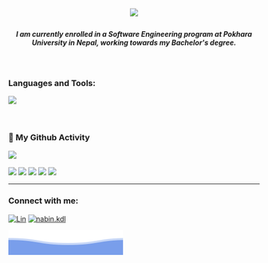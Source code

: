 <h1 align="center">
    <img src="https://readme-typing-svg.herokuapp.com?font=Fira+Code&weight=600&size=30&duration=2000&pause=1000&color=497EF7&background=9366FF00&center=true&vCenter=true&random=false&width=435&lines=Hi+there!%F0%9F%91%8B;I+am+Sanchit+Poudel">
</h1>
<h5 align="center">I am currently enrolled in a Software Engineering program at Pokhara University in Nepal, working towards my Bachelor's degree.
</h5>

 <p>&nbsp;</p>

<h3 align="left">Languages and Tools:</h3>

![](https://skillicons.dev/icons?i=react,ts,js,tailwind,mongodb,firebase,c,git,js,figma,netlify,vscode,vercel&perline=20)

<br>

### 👨 My Github Activity

<img src="https://github-readme-streak-stats.herokuapp.com?user=poudelsanchit&theme=github-dark-blue&hide_border=true&card_width=1000" width="700"/>

![](http://github-profile-summary-cards.vercel.app/api/cards/profile-details?username=poudelsanchit&theme=github_dark)
![](http://github-profile-summary-cards.vercel.app/api/cards/repos-per-language?username=poudelsanchit&theme=github_dark)
![](http://github-profile-summary-cards.vercel.app/api/cards/most-commit-language?username=poudelsanchit&theme=github_dark)
![](http://github-profile-summary-cards.vercel.app/api/cards/stats?username=poudelsanchit&theme=github_dark)
![](http://github-profile-summary-cards.vercel.app/api/cards/productive-time?username=poudelsanchit&theme=github_dark&utcOffset=8)




<hr>
<h3 align="left">Connect with me:</h3>
<p align="left">

<a href="https://www.linkedin.com/in/poudelsanchit/" target="_blank"><img align="center" src="https://raw.githubusercontent.com/rahuldkjain/github-profile-readme-generator/master/src/images/icons/Social/linked-in-alt.svg" alt="Lin" height="30" width="40" /></a>
<a href="https://instagram.com/poudelsanchit" target="_blank"><img align="center" src="https://raw.githubusercontent.com/rahuldkjain/github-profile-readme-generator/master/src/images/icons/Social/instagram.svg" alt="nabin.kdl" height="30" width="40" /></a><span>
<!-- <a href="https://discord.gg/https://discord.gg/RfKzrdBd" target="_blank"><img align="center" src="https://raw.githubusercontent.com/rahuldkjain/github-profile-readme-generator/master/src/images/icons/Social/discord.svg" alt="https://discord.gg/RfKzrdBd" height="30" width="40" /></span></a> -->
</p>

<img src="https://raw.githubusercontent.com/nabin-kandel/nabin-kandel/0eee02d490344b74bd431dd04aef32c67d6c91ac/assect/bottom_header.svg"/>
